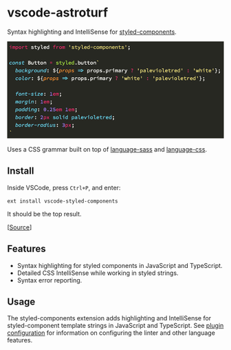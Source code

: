 # vscode-astroturf

Syntax highlighting and IntelliSense for [styled-components](https://github.com/styled-components/styled-components).

![Syntax highlighting in action](demo.png)

Uses a CSS grammar built on top of [language-sass](https://github.com/atom/language-sass) and [language-css](https://github.com/atom/language-css).

## Install

Inside VSCode, press `Ctrl+P`, and enter:

```
ext install vscode-styled-components
```

It should be the top result.

[[Source](https://marketplace.visualstudio.com/items?itemName=jpoissonnier.vscode-styled-components)]

## Features

- Syntax highlighting for styled components in JavaScript and TypeScript.
- Detailed CSS IntelliSense while working in styled strings.
- Syntax error reporting.

## Usage

The styled-components extension adds highlighting and IntelliSense for styled-component template strings in JavaScript and TypeScript. See [plugin configuration](https://github.com/Microsoft/typescript-styled-plugin#configuration) for information on configuring the linter and other language features.
